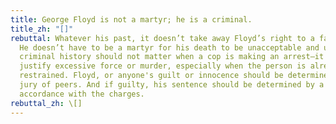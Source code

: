 ```yaml
---
title: George Floyd is not a martyr; he is a criminal.
title_zh: "[]"
rebuttal: Whatever his past, it doesn’t take away Floyd’s right to a fair trial.
  He doesn’t have to be a martyr for his death to be unacceptable and unjust. A
  criminal history should not matter when a cop is making an arrest—it does not
  justify excessive force or murder, especially when the person is already
  restrained. Floyd, or anyone's guilt or innocence should be determined by a
  jury of peers. And if guilty, his sentence should be determined by a judge, in
  accordance with the charges.
rebuttal_zh: \[]
---
```

